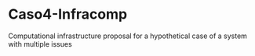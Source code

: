 # Caso4-Infracomp
Computational infrastructure proposal for a hypothetical case of a system with multiple issues
